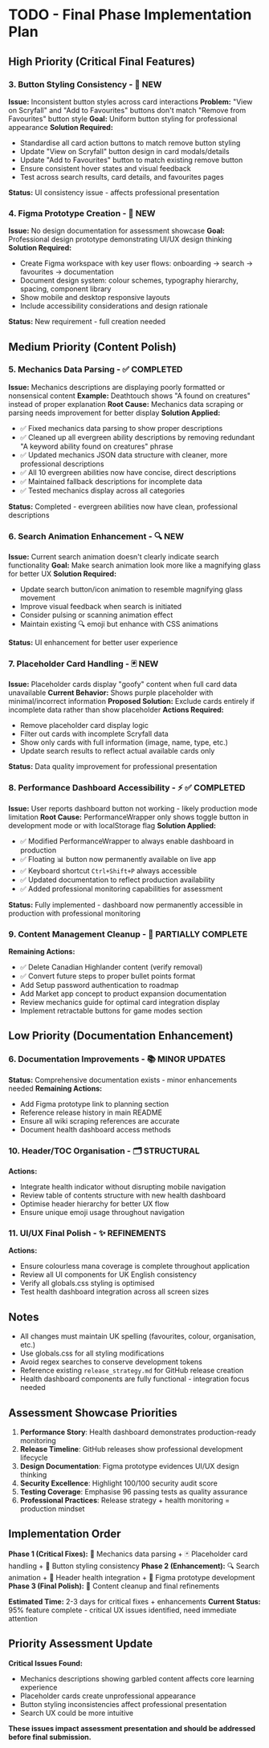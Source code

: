 # TODO - Final Phase Implementation Plan

## High Priority (Critical Final Features)

### 3. Button Styling Consistency - 🎨 NEW
**Issue:** Inconsistent button styles across card interactions
**Problem:** "View on Scryfall" and "Add to Favourites" buttons don't match "Remove from Favourites" button style
**Goal:** Uniform button styling for professional appearance
**Solution Required:**
- Standardise all card action buttons to match remove button styling
- Update "View on Scryfall" button design in card modals/details
- Update "Add to Favourites" button to match existing remove button
- Ensure consistent hover states and visual feedback
- Test across search results, card details, and favourites pages

**Status:** UI consistency issue - affects professional presentation

### 4. Figma Prototype Creation - 🎨 NEW
**Issue:** No design documentation for assessment showcase
**Goal:** Professional design prototype demonstrating UI/UX design thinking
**Solution Required:**
- Create Figma workspace with key user flows: onboarding → search → favourites → documentation
- Document design system: colour schemes, typography hierarchy, spacing, component library
- Show mobile and desktop responsive layouts
- Include accessibility considerations and design rationale

**Status:** New requirement - full creation needed

## Medium Priority (Content Polish)

### 5. Mechanics Data Parsing - ✅ COMPLETED
**Issue:** Mechanics descriptions are displaying poorly formatted or nonsensical content
**Example:** Deathtouch shows "A found on creatures" instead of proper explanation
**Root Cause:** Mechanics data scraping or parsing needs improvement for better display
**Solution Applied:**
- ✅ Fixed mechanics data parsing to show proper descriptions
- ✅ Cleaned up all evergreen ability descriptions by removing redundant "A keyword ability found on creatures" phrase
- ✅ Updated mechanics JSON data structure with cleaner, more professional descriptions
- ✅ All 10 evergreen abilities now have concise, direct descriptions
- ✅ Maintained fallback descriptions for incomplete data
- ✅ Tested mechanics display across all categories

**Status:** Completed - evergreen abilities now have clean, professional descriptions

### 6. Search Animation Enhancement - 🔍 NEW
**Issue:** Current search animation doesn't clearly indicate search functionality
**Goal:** Make search animation look more like a magnifying glass for better UX
**Solution Required:**
- Update search button/icon animation to resemble magnifying glass movement
- Improve visual feedback when search is initiated
- Consider pulsing or scanning animation effect
- Maintain existing 🔍 emoji but enhance with CSS animations

**Status:** UI enhancement for better user experience

### 7. Placeholder Card Handling - 🃏 NEW
**Issue:** Placeholder cards display "goofy" content when full card data unavailable
**Current Behavior:** Shows purple placeholder with minimal/incorrect information
**Proposed Solution:** Exclude cards entirely if incomplete data rather than show placeholder
**Actions Required:**
- Remove placeholder card display logic
- Filter out cards with incomplete Scryfall data
- Show only cards with full information (image, name, type, etc.)
- Update search results to reflect actual available cards only

**Status:** Data quality improvement for professional presentation

### 8. Performance Dashboard Accessibility - ⚡ ✅ COMPLETED
**Issue:** User reports dashboard button not working - likely production mode limitation
**Root Cause:** PerformanceWrapper only shows toggle button in development mode or with localStorage flag
**Solution Applied:**
- ✅ Modified PerformanceWrapper to always enable dashboard in production
- ✅ Floating 📊 button now permanently available on live app
- ✅ Keyboard shortcut `Ctrl+Shift+P` always accessible
- ✅ Updated documentation to reflect production availability
- ✅ Added professional monitoring capabilities for assessment

**Status:** Fully implemented - dashboard now permanently accessible in production with professional monitoring

### 9. Content Management Cleanup - 📝 PARTIALLY COMPLETE
**Remaining Actions:**
- ✅ Delete Canadian Highlander content (verify removal)
- ✅ Convert future steps to proper bullet points format
- Add Setup password authentication to roadmap
- Add Market app concept to product expansion documentation
- Review mechanics guide for optimal card integration display
- Implement retractable buttons for game modes section

## Low Priority (Documentation Enhancement)

### 6. Documentation Improvements - 📚 MINOR UPDATES
**Status:** Comprehensive documentation exists - minor enhancements needed
**Remaining Actions:**
- Add Figma prototype link to planning section
- Reference release history in main README
- Ensure all wiki scraping references are accurate
- Document health dashboard access methods

### 10. Header/TOC Organisation - 🗂️ STRUCTURAL
**Actions:**
- Integrate health indicator without disrupting mobile navigation
- Review table of contents structure with new health dashboard
- Optimise header hierarchy for better UX flow
- Ensure unique emoji usage throughout navigation

### 11. UI/UX Final Polish - ✨ REFINEMENTS
**Actions:**
- Ensure colourless mana coverage is complete throughout application
- Review all UI components for UK English consistency
- Verify all globals.css styling is optimised
- Test health dashboard integration across all screen sizes

## Notes
- All changes must maintain UK spelling (favourites, colour, organisation, etc.)
- Use globals.css for all styling modifications
- Avoid regex searches to conserve development tokens
- Reference existing `release_strategy.md` for GitHub release creation
- Health dashboard components are fully functional - integration focus needed

## Assessment Showcase Priorities
1. **Performance Story**: Health dashboard demonstrates production-ready monitoring
2. **Release Timeline**: GitHub releases show professional development lifecycle
3. **Design Documentation**: Figma prototype evidences UI/UX design thinking
4. **Security Excellence**: Highlight 100/100 security audit score
5. **Testing Coverage**: Emphasise 96 passing tests as quality assurance
6. **Professional Practices**: Release strategy + health monitoring = production mindset

## Implementation Order
**Phase 1 (Critical Fixes):** 🔧 Mechanics data parsing + 🃏 Placeholder card handling + 🎨 Button styling consistency
**Phase 2 (Enhancement):** 🔍 Search animation + 🏥 Header health integration + 🎨 Figma prototype development  
**Phase 3 (Final Polish):** 📝 Content cleanup and final refinements

**Estimated Time:** 2-3 days for critical fixes + enhancements
**Current Status:** 95% feature complete - critical UX issues identified, need immediate attention

## Priority Assessment Update
**Critical Issues Found:**
- Mechanics descriptions showing garbled content affects core learning experience
- Placeholder cards create unprofessional appearance  
- Button styling inconsistencies affect professional presentation
- Search UX could be more intuitive

**These issues impact assessment presentation and should be addressed before final submission.**
